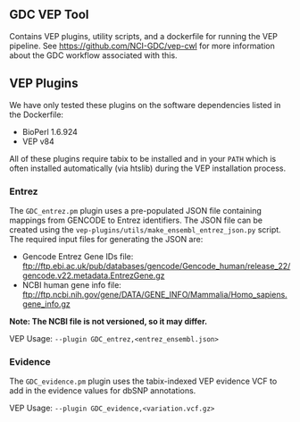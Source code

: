 GDC VEP Tool
---

Contains VEP plugins, utility scripts, and a dockerfile for running the VEP pipeline.
See https://github.com/NCI-GDC/vep-cwl for more information about the GDC workflow
associated with this.

## VEP Plugins

We have only tested these plugins on the software dependencies listed in the
Dockerfile:

* BioPerl 1.6.924
* VEP v84

All of these plugins require tabix to be installed and in your `PATH` which is often
installed automatically (via htslib) during the VEP installation process.

### Entrez

The `GDC_entrez.pm` plugin uses a pre-populated JSON file containing mappings from GENCODE to
Entrez identifiers. The JSON file can be created using the `vep-plugins/utils/make_ensembl_entrez_json.py`
script. The required input files for generating the JSON are:

* Gencode Entrez Gene IDs file: ftp://ftp.ebi.ac.uk/pub/databases/gencode/Gencode_human/release_22/gencode.v22.metadata.EntrezGene.gz
* NCBI human gene info file: ftp://ftp.ncbi.nih.gov/gene/DATA/GENE_INFO/Mammalia/Homo_sapiens.gene_info.gz

__Note: The NCBI file is not versioned, so it may differ.__

VEP Usage: `--plugin GDC_entrez,<entrez_ensembl.json>`

### Evidence

The `GDC_evidence.pm` plugin uses the tabix-indexed VEP evidence VCF to add in the evidence values for dbSNP
annotations.

VEP Usage: `--plugin GDC_evidence,<variation.vcf.gz>`

